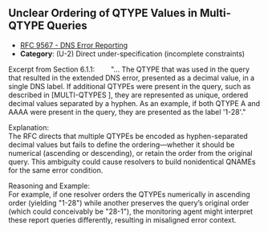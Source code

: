 ## Unclear Ordering of QTYPE Values in Multi‐QTYPE Queries

- [RFC 9567 - DNS Error Reporting](https://www.rfc-editor.org/rfc/rfc9567)
- **Category**: (U-2) Direct under-specification (incomplete constraints)
  
Excerpt from Section 6.1.1:
  "... The QTYPE that was used in the query that resulted in the extended DNS error, presented as a decimal value, in a single DNS label. If additional QTYPEs were present in the query, such as described in [MULTI-QTYPES ], they are represented as unique, ordered decimal values separated by a hyphen. As an example, if both QTYPE A and AAAA were present in the query, they are presented as the label '1-28'."  

Explanation:  
The RFC directs that multiple QTYPEs be encoded as hyphen-separated decimal values but fails to define the ordering—whether it should be numerical (ascending or descending), or retain the order from the original query. This ambiguity could cause resolvers to build nonidentical QNAMEs for the same error condition.

Reasoning and Example:  
For example, if one resolver orders the QTYPEs numerically in ascending order (yielding "1-28") while another preserves the query’s original order (which could conceivably be "28-1"), the monitoring agent might interpret these report queries differently, resulting in misaligned error context.
